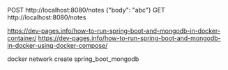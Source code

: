 POST http://localhost:8080/notes {"body": "abc"}
GET http://localhost:8080/notes

https://dev-pages.info/how-to-run-spring-boot-and-mongodb-in-docker-container/
https://dev-pages.info/how-to-run-spring-boot-and-mongodb-in-docker-using-docker-compose/

docker network create spring_boot_mongodb
